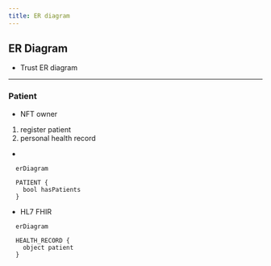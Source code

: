 ```yaml
---
title: ER diagram
---
```


## ER Diagram

- Trust ER diagram

-----

### Patient

- NFT owner

1. register patient
2. personal health record

- 

```mermaid
  erDiagram

  PATIENT {
    bool hasPatients 
  }
```

- HL7 FHIR

```mermaid
  erDiagram

  HEALTH_RECORD {
    object patient
  }
```
